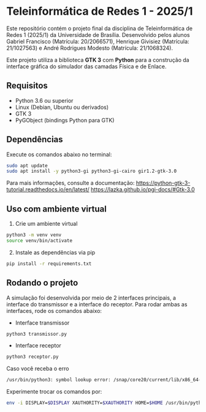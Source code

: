 # Teleinformática de Redes 1 - 2025/1 

Este repositório contém o projeto final da disciplina de Teleinformática de Redes 1 (2025/1) da Universidade de Brasília. Desenvolvido pelos alunos Gabriel Francisco (Matrícula: 20/2066571), Henrique Givisiez (Matrícula: 21/1027563) e André Rodrigues Modesto (Matrícula: 21/1068324).

Este projeto utiliza a biblioteca **GTK 3** com **Python** para a construção da interface gráfica do simulador das camadas Física e de Enlace.

## Requisitos

- Python 3.6 ou superior
- Linux (Debian, Ubuntu ou derivados)
- GTK 3
- PyGObject (bindings Python para GTK)

## Dependências

Execute os comandos abaixo no terminal:

```bash
sudo apt update
sudo apt install -y python3-gi python3-gi-cairo gir1.2-gtk-3.0
```

Para mais informações, consulte a documentação:
https://python-gtk-3-tutorial.readthedocs.io/en/latest/
https://lazka.github.io/pgi-docs/#Gtk-3.0


## Uso com ambiente virtual

1. Crie um ambiente virtual
```bash
python3 -m venv venv
source venv/bin/activate
```

2. Instale as dependências via pip
```bash
pip install -r requirements.txt
```

## Rodando o projeto
A simulação foi desenvolvida por meio de 2 interfaces principais, a interface do transmissor e a interface do receptor.
Para rodar ambas as interfaces, rode os comandos abaixo:
- Interface transmissor
```bash
python3 transmissor.py
```

- Interface receptor
```bash
python3 receptor.py
```

Caso você receba o erro 
```bash
/usr/bin/python3: symbol lookup error: /snap/core20/current/lib/x86_64-linux-gnu/libpthread.so.0: undefined symbol: __libc_pthread_init, version GLIBC_PRIVATE
```

Experimente trocar os comandos por:
```bash
env -i DISPLAY=$DISPLAY XAUTHORITY=$XAUTHORITY HOME=$HOME /usr/bin/python3 receptor.py
```
